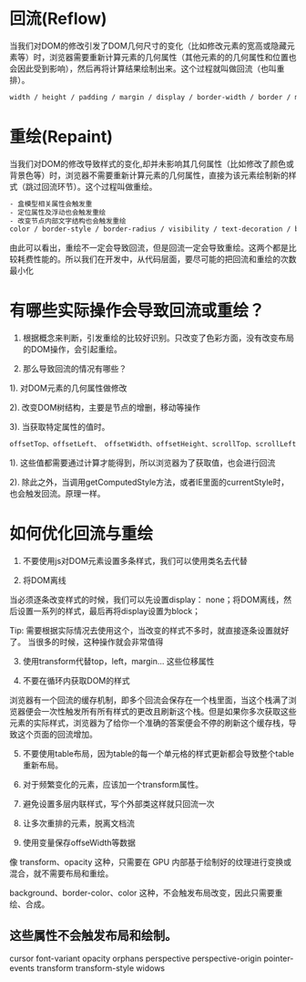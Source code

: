 # 回流(Reflow)

当我们对DOM的修改引发了DOM几何尺寸的变化（比如修改元素的宽高或隐藏元素等）时，浏览器需要重新计算元素的几何属性（其他元素的的几何属性和位置也会因此受到影响），然后再将计算结果绘制出来。这个过程就叫做回流（也叫重排）。

```sh
width / height / padding / margin / display / border-width / border / min-height / top / bottom / left / right / position / float / clear / text-align / overflow-y / font-weight / overflow / font-family / line-height / vertival-align / white-space / font-size
```

# 重绘(Repaint)

当我们对DOM的修改导致样式的变化,却并未影响其几何属性（比如修改了颜色或背景色等）时，浏览器不需要重新计算元素的几何属性，直接为该元素绘制新的样式（跳过回流环节）。这个过程叫做重绘。

```sh
- 盒模型相关属性会触发重
- 定位属性及浮动也会触发重绘
- 改变节点内部文字结构也会触发重绘
color / border-style / border-radius / visibility / text-decoration / background / background-image / background-position / backgroun-repeat / backgroun-size / outline-color / outline / outline-style / outline-width / box-shadow
```

由此可以看出，重绘不一定会导致回流，但是回流一定会导致重绘。这两个都是比较耗费性能的。所以我们在开发中，从代码层面，要尽可能的把回流和重绘的次数最小化


# 有哪些实际操作会导致回流或重绘？

1. 根据概念来判断，引发重绘的比较好识别。只改变了色彩方面，没有改变布局的DOM操作，会引起重绘。

2. 那么导致回流的情况有哪些？

1). 对DOM元素的几何属性做修改

2). 改变DOM树结构，主要是节点的增删，移动等操作

3). 当获取特定属性的值时。
   
```sh
offsetTop、offsetLeft、 offsetWidth、offsetHeight、scrollTop、scrollLeft、scrollWidth、scrollHeight、clientTop、clientLeft、clientWidth、clientHeight
```

1). 这些值都需要通过计算才能得到，所以浏览器为了获取值，也会进行回流

2). 除此之外，当调用getComputedStyle方法，或者IE里面的currentStyle时，也会触发回流。原理一样。


# 如何优化回流与重绘

1. 不要使用js对DOM元素设置多条样式，我们可以使用类名去代替

2. 将DOM离线

当必须逐条改变样式的时候，我们可以先设置display： none；将DOM离线，然后设置一系列的样式，最后再将display设置为block；

Tip: 需要根据实际情况去使用这个，当改变的样式不多时，就直接逐条设置就好了。 当很多的时候，这种操作就会非常值得

3. 使用transform代替top，left，margin… 这些位移属性

4. 不要在循环内获取DOM的样式

浏览器有一个回流的缓存机制，即多个回流会保存在一个栈里面，当这个栈满了浏览器便会一次性触发所有所有样式的更改且刷新这个栈。但是如果你多次获取这些元素的实际样式，浏览器为了给你一个准确的答案便会不停的刷新这个缓存栈，导致这个页面的回流增加。

5. 不要使用table布局，因为table的每一个单元格的样式更新都会导致整个table重新布局。

6. 对于频繁变化的元素，应该加一个transform属性。

7. 避免设置多层内联样式，写个外部类这样就只回流一次

8. 让多次重排的元素，脱离文档流

9. 使用变量保存offseWidth等数据


像 transform、opacity 这种，只需要在 GPU 内部基于绘制好的纹理进行变换或混合，就不需要布局和重绘。

background、border-color、color 这种，不会触发布局改变，因此只需要重绘、合成。

## 这些属性不会触发布局和绘制。

cursor
font-variant
opacity
orphans
perspective
perspective-origin
pointer-events
transform
transform-style
widows